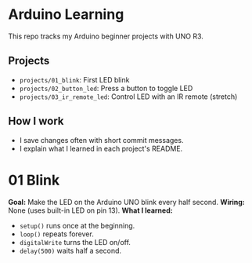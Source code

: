 # Arduino Learning
This repo tracks my Arduino beginner projects with UNO R3.
## Projects
- `projects/01_blink`: First LED blink
- `projects/02_button_led`: Press a button to toggle LED
- `projects/03_ir_remote_led`: Control LED with an IR remote (stretch)
## How I work
- I save changes often with short commit messages.
- I explain what I learned in each project's README.
# 01 Blink
**Goal:** Make the LED on the Arduino UNO blink every half second.
**Wiring:** None (uses built-in LED on pin 13).
**What I learned:**
- `setup()` runs once at the beginning.
- `loop()` repeats forever.
- `digitalWrite` turns the LED on/off.
- `delay(500)` waits half a second.